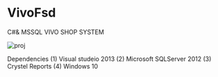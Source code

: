 # VivoFsd
C#&amp; MSSQL VIVO SHOP SYSTEM

![proj](https://user-images.githubusercontent.com/63907122/121639383-e37d8200-caa5-11eb-9934-0742c6fadf67.PNG)

Dependencies
(1) Visual studeio 2013
(2) Microsoft SQLServer 2012
(3) Crystel Reports
(4) Windows 10 
